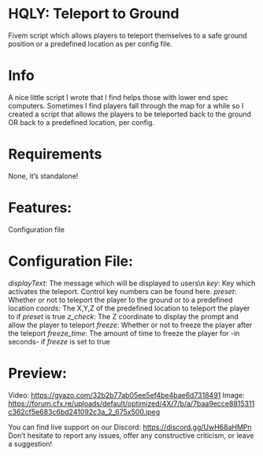 # HQLY: Teleport to Ground
Fivem script which allows players to teleport themselves to a safe ground position or a predefined location as per config file.

# Info
A nice little script I wrote that I find helps those with lower end spec computers. Sometimes I find players fall through the map for a while so I created a script that allows the players to be teleported back to the ground OR back to a predefined location, per config.

# Requirements
None, it’s standalone!

# Features:
Configuration file

# Configuration File:
_displayText_: The message which will be displayed to users\n
_key_: Key which activates the teleport. Control key numbers can be found here.
_preset_: Whether or not to teleport the player to the ground or to a predefined location
_coords_: The X,Y,Z of the predefined location to teleport the player to if *preset* is true
_z_check_: The Z coordinate to display the prompt and allow the player to teleport
_freeze_: Whether or not to freeze the player after the teleport
_freeze_time_: The amount of time to freeze the player for -in seconds- if *freeze* is set to true

# Preview:
Video: https://gyazo.com/32b2b77ab05ee5ef4be4bae6d7318491
Image: https://forum.cfx.re/uploads/default/optimized/4X/7/b/a/7baa9ecce8815311c362cf5e683c6bd241092c3a_2_675x500.jpeg

You can find live support on our Discord: https://discord.gg/UwH68aHMPn
Don’t hesitate to report any issues, offer any constructive criticism, or leave a suggestion!

